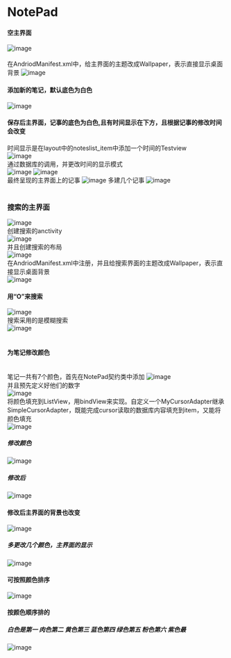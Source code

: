 # NotePad
#### 空主界面
![image](https://github.com/zimando/NotePad-master/raw/master/app/src/main/res/drawable/1.png)
<br>  
在AndriodManifest.xml中，给主界面的主题改成Wallpaper，表示直接显示桌面背景
![image](https://github.com/zimando/NotePad-master/raw/master/app/src/main/res/drawable/30.png)
#### 添加新的笔记，默认底色为白色
![image](https://github.com/zimando/NotePad-master/raw/master/app/src/main/res/drawable/2.png)
#### 保存后主界面，记事的底色为白色,且有时间显示在下方，且根据记事的修改时间会改变
时间显示是在layout中的noteslist_item中添加一个时间的Testview
<br>![image](https://github.com/zimando/NotePad-master/raw/master/app/src/main/res/drawable/35.png)
<br> 通过数据库的调用，并更改时间的显示模式
<br>
![image](https://github.com/zimando/NotePad-master/raw/master/app/src/main/res/drawable/29.png)
![image](https://github.com/zimando/NotePad-master/raw/master/app/src/main/res/drawable/36.png)
<br> 最终呈现的主界面上的记事 
![image](https://github.com/zimando/NotePad-master/raw/master/app/src/main/res/drawable/5.png)
多建几个记事
![image](https://github.com/zimando/NotePad-master/raw/master/app/src/main/res/drawable/6.png)
<br> <br> 
### 搜索的主界面
![image](https://github.com/zimando/NotePad-master/raw/master/app/src/main/res/drawable/7.png)
<br>创建搜索的anctivity <br>
![image](https://github.com/zimando/NotePad-master/raw/master/app/src/main/res/drawable/26.png)
<br>并且创建搜索的布局 <br>
![image](https://github.com/zimando/NotePad-master/raw/master/app/src/main/res/drawable/27.png)
<br> 在AndriodManifest.xml中注册，并且给搜索界面的主题改成Wallpaper，表示直接显示桌面背景 <br>
![image](https://github.com/zimando/NotePad-master/raw/master/app/src/main/res/drawable/32.png)
#### 用“O”来搜索 
![image](https://github.com/zimando/NotePad-master/raw/master/app/src/main/res/drawable/8.png)
<br> 搜索采用的是模糊搜索 <br>
![image](https://github.com/zimando/NotePad-master/raw/master/app/src/main/res/drawable/25.png)
<br> <br> 
#### 为笔记修改颜色
<br> 笔记一共有7个颜色，首先在NotePad契约类中添加
![image](https://github.com/zimando/NotePad-master/raw/master/app/src/main/res/drawable/24.png)
<br> 并且预先定义好他们的数字<br>
![image](https://github.com/zimando/NotePad-master/raw/master/app/src/main/res/drawable/33.png)
<br> 将颜色填充到ListView，用bindView来实现。自定义一个MyCursorAdapter继承SimpleCursorAdapter，既能完成cursor读取的数据库内容填充到item，又能将颜色填充 <br>
![image](https://github.com/zimando/NotePad-master/raw/master/app/src/main/res/drawable/39.png)
##### 修改颜色
![image](https://github.com/zimando/NotePad-master/raw/master/app/src/main/res/drawable/15.png)
##### 修改后
![image](https://github.com/zimando/NotePad-master/raw/master/app/src/main/res/drawable/16.png)
#### 修改后主界面的背景也改变
![image](https://github.com/zimando/NotePad-master/raw/master/app/src/main/res/drawable/17.png)
##### 多更改几个颜色，主界面的显示
![image](https://github.com/zimando/NotePad-master/raw/master/app/src/main/res/drawable/18.png)
#### 可按照颜色排序
![image](https://github.com/zimando/NotePad-master/raw/master/app/src/main/res/drawable/19.png)
#### 按颜色顺序排的
##### 白色是第一 肉色第二 黄色第三 蓝色第四 绿色第五 粉色第六 紫色最
![image](https://github.com/zimando/NotePad-master/raw/master/app/src/main/res/drawable/20.png)
